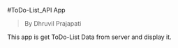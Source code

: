 #ToDo-List_API App
>By Dhruvil Prajapati

This app is get ToDo-List Data from server and display it.